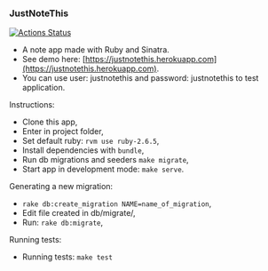 ### JustNoteThis

[![Actions Status](https://github.com/bergpb/justnotethis/workflows/Ruby/badge.svg)](https://github.com/bergpb/justnotethis/actions)

- A note app made with Ruby and Sinatra.
- See demo here: [https://justnotethis.herokuapp.com](https://justnotethis.herokuapp.com).
- You can use user: justnotethis and password: justnotethis to test application.

Instructions:
- Clone this app,
- Enter in project folder,
- Set default ruby: ```rvm use ruby-2.6.5```,
- Install dependencies with ```bundle```,
- Run db migrations and seeders ```make migrate```,
- Start app in development mode: ```make serve```.


Generating a new migration:
- ```rake db:create_migration NAME=name_of_migration```,
- Edit file created in db/migrate/,
- Run: ```rake db:migrate```,


Running tests:
- Running tests: ```make test```
